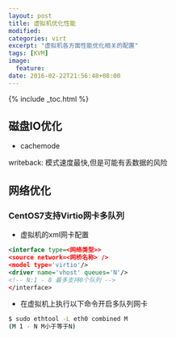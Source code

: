 ```yaml
---
layout: post
title: 虚拟机优化性能
modified:
categories: virt
excerpt: "虚拟机各方面性能优化相关的配置"
tags: [KVM]
image:
  feature:
date: 2016-02-22T21:56:48+08:00
---
```


{% include _toc.html %}

## 磁盘IO优化

* cachemode

writeback: 模式速度最快,但是可能有丢数据的风险

## 网络优化

### CentOS7支持Virtio网卡多队列

* 虚拟机的xml网卡配置

~~~ xml
<interface type=<网络类型>>
<source network=<网桥名称> />
<model type='virtio'/>
<driver name='vhost' queues='N'/>
<!-- N:1 - 8 最多支持8个队列 -->
</interface>
~~~

* 在虚拟机上执行以下命令开启多队列网卡

~~~ bash
$ sudo ethtool -L eth0 combined M
(M 1 - N M小于等于N)
~~~


